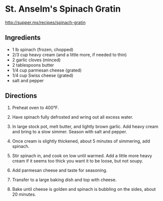 # St. Anselm's Spinach Gratin
http://supper.mx/recipes/spinach-gratin

## Ingredients

- 1 lb spinach (frozen, chopped)
- 2/3 cup heavy cream (and a little more, if needed to thin)
- 2 garlic cloves (minced)
- 2 tablespoons butter
- 1/4 cup parmesan cheese (grated)
- 1/4 cup Swiss cheese (grated)
- salt and pepper

## Directions

1. Preheat oven to 400°F.

2. Have spinach fully defrosted and wring out all excess water.

3. In large stock pot, melt butter, and lightly brown garlic. Add heavy cream and bring to a slow simmer. Season with salt and pepper.

4. Once cream is slightly thickened, about 5 minutes of simmering, add spinach.

5. Stir spinach in, and cook on low until warmed. Add a little more heavy cream if it seems too thick you want it to be loose, but not soupy.

6. Add parmesan cheese and taste for seasoning.

7. Transfer to a large baking dish and top with cheese.

8. Bake until cheese is golden and spinach is bubbling on the sides, about 20 minutes.
